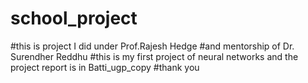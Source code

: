# school_project
#this is project I did under Prof.Rajesh Hedge
#and mentorship of Dr. Surendher Reddhu
#this is my first project of neural networks and the project report is in Batti_ugp_copy
#thank you
